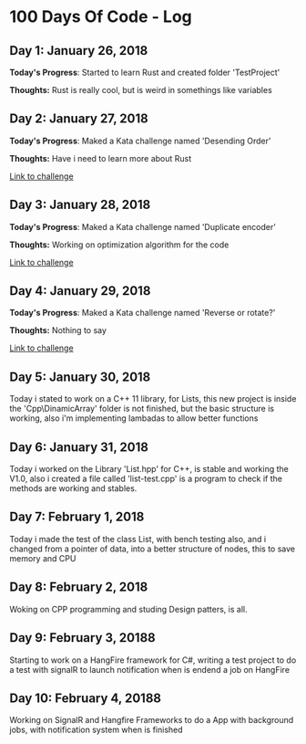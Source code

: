 # 100 Days Of Code - Log

## Day 1: January 26, 2018

**Today's Progress**: Started to learn Rust and created folder 'TestProject'

**Thoughts:** Rust is really cool, but is weird in somethings like variables

## Day 2: January 27, 2018

**Today's Progress**: Maked a Kata challenge named 'Desending Order'

**Thoughts:** Have i need to learn more about Rust

[Link to challenge](https://www.codewars.com/kata/descending-order/rust)

## Day 3: January 28, 2018

**Today's Progress**: Maked a Kata challenge named 'Duplicate encoder'

**Thoughts:** Working on optimization algorithm for the code

[Link to challenge](https://www.codewars.com/kata/duplicate-encoder/train/rust)

## Day 4: January 29, 2018

**Today's Progress**: Maked a Kata challenge named 'Reverse or rotate?'

**Thoughts:** Nothing to say

[Link to challenge](https://www.codewars.com/kata/reverse-or-rotate/train/rust)

## Day 5: January 30, 2018

Today i stated to work on a C++ 11 library, for Lists, this new project is inside the 'Cpp\DinamicArray' folder
is not finished, but the basic structure is working, also i'm implementing lambadas to allow better functions

## Day 6: January 31, 2018

Today i worked on the Library 'List.hpp' for C++, is stable and working the V1.0, also i created a file called
'list-test.cpp' is a program to check if the methods are working and stables.

## Day 7: February 1, 2018

Today i made the test of the class List, with bench testing also, and i changed from a pointer of data, into a better structure of nodes, this to save memory and CPU

## Day 8: February 2, 2018

Woking on CPP programming and studing Design patters, is all.

## Day 9: February 3, 20188

Starting to work on a HangFire framework for C#, writing a test project to do a test with signalR to launch notification when is endend a job on HangFire

## Day 10: February 4, 20188

Working on SignalR and Hangfire Frameworks to do a App with background jobs, with notification system when is finished 